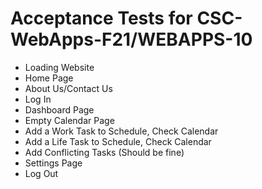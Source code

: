 <h1>Acceptance Tests for CSC-WebApps-F21/WEBAPPS-10</h1>

- Loading Website
- Home Page
- About Us/Contact Us
- Log In
- Dashboard Page
- Empty Calendar Page
- Add a Work Task to Schedule, Check Calendar
- Add a Life Task to Schedule, Check Calendar
- Add Conflicting Tasks (Should be fine)
- Settings Page
- Log Out
